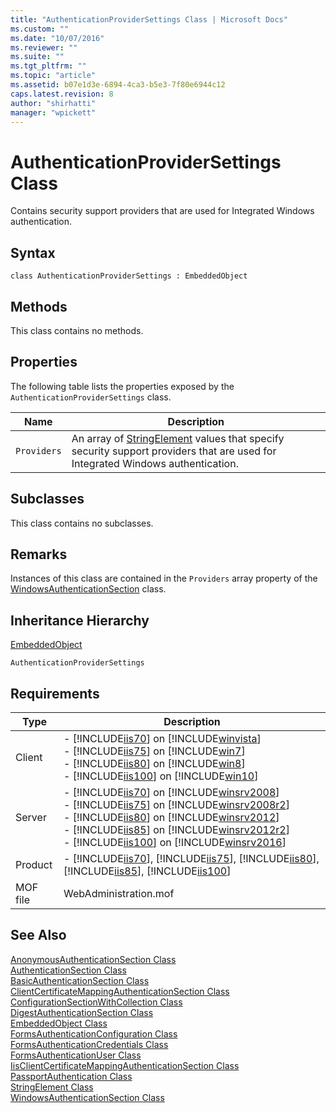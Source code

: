```yaml
---
title: "AuthenticationProviderSettings Class | Microsoft Docs"
ms.custom: ""
ms.date: "10/07/2016"
ms.reviewer: ""
ms.suite: ""
ms.tgt_pltfrm: ""
ms.topic: "article"
ms.assetid: b07e1d3e-6894-4ca3-b5e3-7f80e6944c12
caps.latest.revision: 8
author: "shirhatti"
manager: "wpickett"
---
```

# AuthenticationProviderSettings Class
Contains security support providers that are used for Integrated Windows authentication.  
  
## Syntax  
  
```vbs  
class AuthenticationProviderSettings : EmbeddedObject  
```  
  
## Methods  
 This class contains no methods.  
  
## Properties  
 The following table lists the properties exposed by the `AuthenticationProviderSettings` class.  
  
|Name|Description|  
|----------|-----------------|  
|`Providers`|An array of [StringElement](../../reference/admin/stringelement-class.md) values that specify security support providers that are used for Integrated Windows authentication.|  
  
## Subclasses  
 This class contains no subclasses.  
  
## Remarks  
 Instances of this class are contained in the `Providers` array property of the [WindowsAuthenticationSection](../../reference/admin/windowsauthenticationsection-class.md) class.  
  
## Inheritance Hierarchy  
 [EmbeddedObject](../../reference/admin/embeddedobject-class1.md)  
  
 `AuthenticationProviderSettings`  
  
## Requirements  
  
|Type|Description|  
|----------|-----------------|  
|Client|-   [!INCLUDE[iis70](../../reference/admin/includes/iis70-md.md)] on [!INCLUDE[winvista](../../reference/admin/includes/winvista-md.md)]<br />-   [!INCLUDE[iis75](../../reference/admin/includes/iis75-md.md)] on [!INCLUDE[win7](../../reference/admin/includes/win7-md.md)]<br />-   [!INCLUDE[iis80](../../reference/admin/includes/iis80-md.md)] on [!INCLUDE[win8](../../reference/admin/includes/win8-md.md)]<br />-   [!INCLUDE[iis100](../../reference/admin/includes/iis100-md.md)] on [!INCLUDE[win10](../../reference/admin/includes/win10-md.md)]|  
|Server|-   [!INCLUDE[iis70](../../reference/admin/includes/iis70-md.md)] on [!INCLUDE[winsrv2008](../../reference/admin/includes/winsrv2008-md.md)]<br />-   [!INCLUDE[iis75](../../reference/admin/includes/iis75-md.md)] on [!INCLUDE[winsrv2008r2](../../reference/admin/includes/winsrv2008r2-md.md)]<br />-   [!INCLUDE[iis80](../../reference/admin/includes/iis80-md.md)] on [!INCLUDE[winsrv2012](../../reference/admin/includes/winsrv2012-md.md)]<br />-   [!INCLUDE[iis85](../../reference/admin/includes/iis85-md.md)] on [!INCLUDE[winsrv2012r2](../../reference/admin/includes/winsrv2012r2-md.md)]<br />-   [!INCLUDE[iis100](../../reference/admin/includes/iis100-md.md)] on [!INCLUDE[winsrv2016](../../reference/admin/includes/winsrv2016-md.md)]|  
|Product|-   [!INCLUDE[iis70](../../reference/admin/includes/iis70-md.md)], [!INCLUDE[iis75](../../reference/admin/includes/iis75-md.md)], [!INCLUDE[iis80](../../reference/admin/includes/iis80-md.md)], [!INCLUDE[iis85](../../reference/admin/includes/iis85-md.md)], [!INCLUDE[iis100](../../reference/admin/includes/iis100-md.md)]|  
|MOF file|WebAdministration.mof|  
  
## See Also  
 [AnonymousAuthenticationSection Class](../../reference/admin/anonymousauthenticationsection-class1.md)   
 [AuthenticationSection Class](../../reference/admin/authenticationsection-class1.md)   
 [BasicAuthenticationSection Class](../../reference/admin/basicauthenticationsection-class.md)   
 [ClientCertificateMappingAuthenticationSection Class](../../reference/admin/clientcertificatemappingauthenticationsection-class.md)   
 [ConfigurationSectionWithCollection Class](../../reference/admin/configurationsectionwithcollection-class.md)   
 [DigestAuthenticationSection Class](../../reference/admin/digestauthenticationsection-class.md)   
 [EmbeddedObject Class](../../reference/admin/embeddedobject-class1.md)   
 [FormsAuthenticationConfiguration Class](../../reference/admin/formsauthenticationconfiguration-class.md)   
 [FormsAuthenticationCredentials Class](../../reference/admin/formsauthenticationcredentials-class.md)   
 [FormsAuthenticationUser Class](../../reference/admin/formsauthenticationuser-class.md)   
 [IisClientCertificateMappingAuthenticationSection Class](../../reference/admin/iisclientcertificatemappingauthenticationsection-class.md)   
 [PassportAuthentication Class](../../reference/admin/passportauthentication-class.md)   
 [StringElement Class](../../reference/admin/stringelement-class.md)   
 [WindowsAuthenticationSection Class](../../reference/admin/windowsauthenticationsection-class.md)